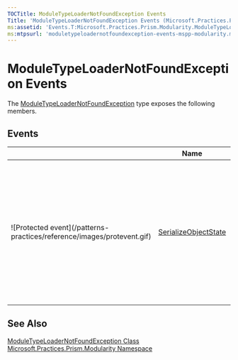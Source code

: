 ```yaml
---
TOCTitle: ModuleTypeLoaderNotFoundException Events
Title: 'ModuleTypeLoaderNotFoundException Events (Microsoft.Practices.Prism.Modularity)'
ms:assetid: 'Events.T:Microsoft.Practices.Prism.Modularity.ModuleTypeLoaderNotFoundException'
ms:mtpsurl: 'moduletypeloadernotfoundexception-events-mspp-modularity.md'
---
```


# ModuleTypeLoaderNotFoundException Events

The [ModuleTypeLoaderNotFoundException](/patterns-practices/reference/moduletypeloadernotfoundexception-class-mspp-modularity) type exposes the following members.

## Events

<table>
<thead>
<tr class="header">
<th> </th>
<th>Name</th>
<th>Description</th>
</tr>
</thead>
<tbody>
<tr class="odd">
<td>![Protected event](/patterns-practices/reference/images/protevent.gif)</td>
<td><a href="http://msdn.microsoft.com/en-us/library/ee332915">SerializeObjectState</a></td>
<td><div class="summary">
Occurs when an exception is serialized to create an exception state object that contains serialized data about the exception.
</div>
(Inherited from <a href="/patterns-practices/reference/ieventsubscription-interface-mspp-pubsubevents">Exception</a>.)</td>
</tr>
</tbody>
</table>

## See Also

[ModuleTypeLoaderNotFoundException Class](/patterns-practices/reference/moduletypeloadernotfoundexception-class-mspp-modularity)<br/>
[Microsoft.Practices.Prism.Modularity Namespace](/patterns-practices/reference/mspp-modularity-namespace)<br/>

